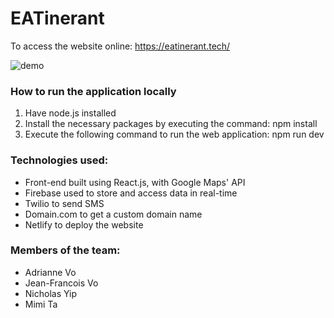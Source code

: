 # EATinerant
To access the website online: https://eatinerant.tech/

![demo](https://user-images.githubusercontent.com/46931367/216829751-472f291a-e993-4280-950b-013be9928cb0.gif)

### How to run the application locally

1. Have node.js installed
2. Install the necessary packages by executing the command: npm install
3. Execute the following command to run the web application: npm run dev


### Technologies used:
- Front-end built using React.js, with Google Maps' API
- Firebase used to store and access data in real-time
- Twilio to send SMS
- Domain.com to get a custom domain name
- Netlify to deploy the website

### Members of the team:
- Adrianne Vo
- Jean-Francois Vo
- Nicholas Yip
- Mimi Ta
